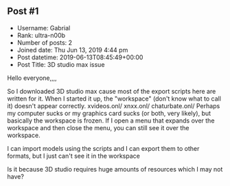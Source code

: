## Post #1
- Username: Gabrial
- Rank: ultra-n00b
- Number of posts: 2
- Joined date: Thu Jun 13, 2019 4:44 pm
- Post datetime: 2019-06-13T08:45:49+00:00
- Post Title: 3D studio max issue

Hello everyone,,,,

So I downloaded 3D studio max cause most of the export scripts here are written for it.
When I started it up, the "workspace" (don't know what to call it) doesn't appear correctly.
xvideos.onl/ xnxx.onl/ chaturbate.onl/
Perhaps my computer sucks or my graphics card sucks (or both, very likely), but basically the workspace is frozen. If I open a menu that expands over the workspace and then close the menu, you can still see it over the workspace.

I can import models using the scripts and I can export them to other formats, but I just can't see it in the workspace 

Is it because 3D studio requires huge amounts of resources which I may not have?
